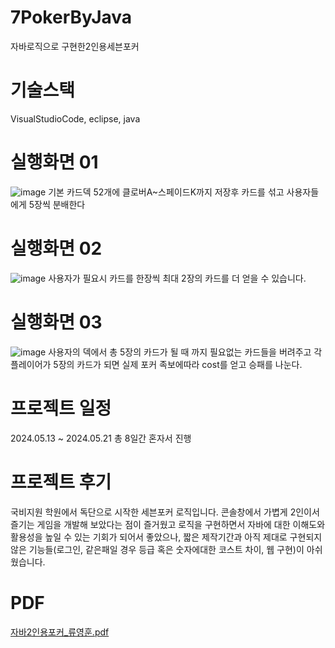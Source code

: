 # 7PokerByJava
자바로직으로 구현한2인용세븐포커

# 기술스택
VisualStudioCode, eclipse, java

# 실행화면 01
 ![image](https://private-user-images.githubusercontent.com/169329434/376117105-777edfcd-ad0d-411c-b54a-24e90140ddeb.png?jwt=eyJhbGciOiJIUzI1NiIsInR5cCI6IkpXVCJ9.eyJpc3MiOiJnaXRodWIuY29tIiwiYXVkIjoicmF3LmdpdGh1YnVzZXJjb250ZW50LmNvbSIsImtleSI6ImtleTUiLCJleHAiOjE3Mjg4ODQ1OTYsIm5iZiI6MTcyODg4NDI5NiwicGF0aCI6Ii8xNjkzMjk0MzQvMzc2MTE3MTA1LTc3N2VkZmNkLWFkMGQtNDExYy1iNTRhLTI0ZTkwMTQwZGRlYi5wbmc_WC1BbXotQWxnb3JpdGhtPUFXUzQtSE1BQy1TSEEyNTYmWC1BbXotQ3JlZGVudGlhbD1BS0lBVkNPRFlMU0E1M1BRSzRaQSUyRjIwMjQxMDE0JTJGdXMtZWFzdC0xJTJGczMlMkZhd3M0X3JlcXVlc3QmWC1BbXotRGF0ZT0yMDI0MTAxNFQwNTM4MTZaJlgtQW16LUV4cGlyZXM9MzAwJlgtQW16LVNpZ25hdHVyZT1iZTlhNDc4OGZiOTk3ZGNiNTM3ZWVkMWM2OWFiZWVlMjkwMjQxYTM5MDQ1NDA5Y2UwNTZjOTNiZWI3YTY2NmI3JlgtQW16LVNpZ25lZEhlYWRlcnM9aG9zdCJ9.1AMrbJjXxhZuJqqrtI7LYYWBdyFIc5_xgNSUeTlqYjo)
 기본 카드덱 52개에 클로버A~스페이드K까지 저장후 카드를 섞고 사용자들에게 5장씩 분배한다

# 실행화면 02
![image](https://private-user-images.githubusercontent.com/169329434/376117616-d6606ea4-e98c-4cc8-8c94-c0d7debefb76.png?jwt=eyJhbGciOiJIUzI1NiIsInR5cCI6IkpXVCJ9.eyJpc3MiOiJnaXRodWIuY29tIiwiYXVkIjoicmF3LmdpdGh1YnVzZXJjb250ZW50LmNvbSIsImtleSI6ImtleTUiLCJleHAiOjE3Mjg4ODQ3MjYsIm5iZiI6MTcyODg4NDQyNiwicGF0aCI6Ii8xNjkzMjk0MzQvMzc2MTE3NjE2LWQ2NjA2ZWE0LWU5OGMtNGNjOC04Yzk0LWMwZDdkZWJlZmI3Ni5wbmc_WC1BbXotQWxnb3JpdGhtPUFXUzQtSE1BQy1TSEEyNTYmWC1BbXotQ3JlZGVudGlhbD1BS0lBVkNPRFlMU0E1M1BRSzRaQSUyRjIwMjQxMDE0JTJGdXMtZWFzdC0xJTJGczMlMkZhd3M0X3JlcXVlc3QmWC1BbXotRGF0ZT0yMDI0MTAxNFQwNTQwMjZaJlgtQW16LUV4cGlyZXM9MzAwJlgtQW16LVNpZ25hdHVyZT0yYmJjYmZkNDNhMWE1NzUxYWRhZTgxYTIzZTQ4YWZlNDg3ZDRhMzQ0ZDViYzkwZjQ4ZTQ4MjU3NzBlYTJlNThiJlgtQW16LVNpZ25lZEhlYWRlcnM9aG9zdCJ9.3ASjnOelsbXxKl9izMRiYiAD6laI8rUXbmNG9MZ37uM)
사용자가 필요시 카드를 한장씩 최대 2장의 카드를 더 얻을 수 있습니다.

# 실행화면 03
![image](https://private-user-images.githubusercontent.com/169329434/376117898-4d2f7e6c-2bbc-4bce-ba89-edba65f7085c.png?jwt=eyJhbGciOiJIUzI1NiIsInR5cCI6IkpXVCJ9.eyJpc3MiOiJnaXRodWIuY29tIiwiYXVkIjoicmF3LmdpdGh1YnVzZXJjb250ZW50LmNvbSIsImtleSI6ImtleTUiLCJleHAiOjE3Mjg4ODQ4MDksIm5iZiI6MTcyODg4NDUwOSwicGF0aCI6Ii8xNjkzMjk0MzQvMzc2MTE3ODk4LTRkMmY3ZTZjLTJiYmMtNGJjZS1iYTg5LWVkYmE2NWY3MDg1Yy5wbmc_WC1BbXotQWxnb3JpdGhtPUFXUzQtSE1BQy1TSEEyNTYmWC1BbXotQ3JlZGVudGlhbD1BS0lBVkNPRFlMU0E1M1BRSzRaQSUyRjIwMjQxMDE0JTJGdXMtZWFzdC0xJTJGczMlMkZhd3M0X3JlcXVlc3QmWC1BbXotRGF0ZT0yMDI0MTAxNFQwNTQxNDlaJlgtQW16LUV4cGlyZXM9MzAwJlgtQW16LVNpZ25hdHVyZT01ODVjZDE0ZmJiY2Q3MWI5YjIxZGYyZmQwYjAxOTRiMjBhM2EwZGJmYzczYjFhYzNlNjY4MDIzZDE2ZTA0YmYxJlgtQW16LVNpZ25lZEhlYWRlcnM9aG9zdCJ9.xfll2F7qMayCRKhON8Sp_fffuNDMsOvsDoFI_i2TOmw)
사용자의 덱에서 총 5장의 카드가 될 때 까지 필요없는 카드들을 버려주고 각 플레이어가 5장의 카드가 되면 실제 포커 족보에따라 cost를 얻고 승패를 나눈다.

# 프로젝트 일정
2024.05.13 ~ 2024.05.21 총 8일간 혼자서 진행

# 프로젝트 후기
국비지원 학원에서 독단으로 시작한 세븐포커 로직입니다. 콘솔창에서 가볍게 2인이서 즐기는 게임을 개발해 보았다는 점이 즐거웠고
로직을 구현하면서 자바에 대한 이해도와 활용성을 높일 수 있는 기회가 되어서 좋았으나,
짧은 제작기간과 아직 제대로 구현되지 않은 기능들(로그인, 같은패일 경우 등급 혹은 숫자에대한 코스트 차이, 웹 구현)이 아쉬웠습니다.

# PDF
[자바2인용포커_류영훈.pdf](https://github.com/user-attachments/files/17359611/2._.pdf)
